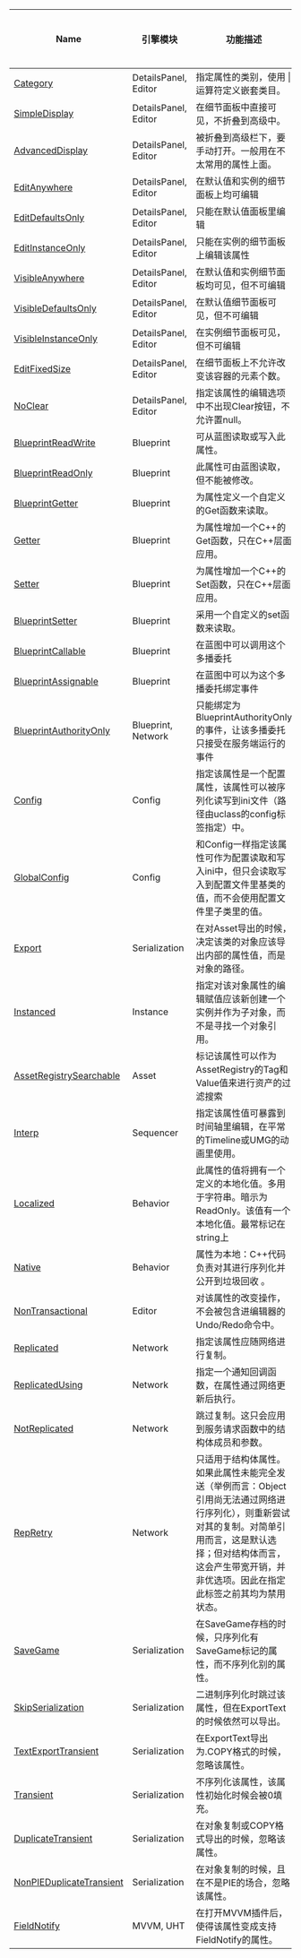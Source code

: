 | Name                                                         | 引擎模块             | 功能描述                                                     | 常用程度 |
| ------------------------------------------------------------ | -------------------- | ------------------------------------------------------------ | -------- |
| [Category](UPROPERTY\DetaisPanel\Category\Category.md)       | DetailsPanel, Editor | 指定属性的类别，使用 &#124; 运算符定义嵌套类目。             | 5        |
| [SimpleDisplay](UPROPERTY\DetaisPanel\SimpleDisplay\SimpleDisplay.md) | DetailsPanel, Editor | 在细节面板中直接可见，不折叠到高级中。                       | 3        |
| [AdvancedDisplay](UPROPERTY\DetaisPanel\AdvancedDisplay\AdvancedDisplay.md) | DetailsPanel, Editor | 被折叠到高级栏下，要手动打开。一般用在不太常用的属性上面。   | 5        |
| [EditAnywhere](UPROPERTY\DetaisPanel\EditAnywhere\EditAnywhere.md) | DetailsPanel, Editor | 在默认值和实例的细节面板上均可编辑                           | 5        |
| [EditDefaultsOnly](UPROPERTY\DetaisPanel\EditDefaultsOnly.md) | DetailsPanel, Editor | 只能在默认值面板里编辑                                       | 5        |
| [EditInstanceOnly](UPROPERTY\DetaisPanel\EditInstanceOnly.md) | DetailsPanel, Editor | 只能在实例的细节面板上编辑该属性                             | 5        |
| [VisibleAnywhere](UPROPERTY\DetaisPanel\VisibleAnywhere.md)  | DetailsPanel, Editor | 在默认值和实例细节面板均可见，但不可编辑                     | 5        |
| [VisibleDefaultsOnly](UPROPERTY\DetaisPanel\VisibleDefaultsOnly.md) | DetailsPanel, Editor | 在默认值细节面板可见，但不可编辑                             | 5        |
| [VisibleInstanceOnly](UPROPERTY\DetaisPanel\VisibleInstanceOnly.md) | DetailsPanel, Editor | 在实例细节面板可见，但不可编辑                               | 5        |
| [EditFixedSize](UPROPERTY\DetaisPanel\EditFixedSize\EditFixedSize.md) | DetailsPanel, Editor | 在细节面板上不允许改变该容器的元素个数。                     | 3        |
| [NoClear](UPROPERTY\DetaisPanel\NoClear\NoClear.md)          | DetailsPanel, Editor | 指定该属性的编辑选项中不出现Clear按钮，不允许置null。        | 3        |
| [BlueprintReadWrite](UPROPERTY\Blueprint\BlueprintReadWrite\BlueprintReadWrite.md) | Blueprint            | 可从蓝图读取或写入此属性。                                   | 5        |
| [BlueprintReadOnly](UPROPERTY\Blueprint\BlueprintReadOnly\BlueprintReadOnly.md) | Blueprint            | 此属性可由蓝图读取，但不能被修改。                           | 5        |
| [BlueprintGetter](UPROPERTY\Blueprint\BlueprintGetter\BlueprintGetter.md) | Blueprint            | 为属性定义一个自定义的Get函数来读取。                        | 3        |
| [Getter](UPROPERTY\Blueprint\Getter.md)                      | Blueprint            | 为属性增加一个C++的Get函数，只在C++层面应用。                | 3        |
| [Setter](UPROPERTY\Blueprint\Setter\Setter.md)               | Blueprint            | 为属性增加一个C++的Set函数，只在C++层面应用。                | 3        |
| [BlueprintSetter](UPROPERTY\Blueprint\BlueprintSetter.md)    | Blueprint            | 采用一个自定义的set函数来读取。                              | 3        |
| [BlueprintCallable](UPROPERTY\Blueprint\BlueprintCallable\BlueprintCallable.md) | Blueprint            | 在蓝图中可以调用这个多播委托                                 | 3        |
| [BlueprintAssignable](UPROPERTY\Blueprint\BlueprintAssignable\BlueprintAssignable.md) | Blueprint            | 在蓝图中可以为这个多播委托绑定事件                           | 3        |
| [BlueprintAuthorityOnly](UPROPERTY\Blueprint\BlueprintAuthorityOnly\BlueprintAuthorityOnly.md) | Blueprint, Network   | 只能绑定为BlueprintAuthorityOnly的事件，让该多播委托只接受在服务端运行的事件 | 3        |
| [Config](UPROPERTY\Config\Config.md)                         | Config               | 指定该属性是一个配置属性，该属性可以被序列化读写到ini文件（路径由uclass的config标签指定）中。 | 3        |
| [GlobalConfig](UPROPERTY\Config\GlobalConfig\GlobalConfig.md) | Config               | 和Config一样指定该属性可作为配置读取和写入ini中，但只会读取写入到配置文件里基类的值，而不会使用配置文件里子类里的值。 | 3        |
| [Export](UPROPERTY\Serialization\Export\Export.md)           | Serialization        | 在对Asset导出的时候，决定该类的对象应该导出内部的属性值，而是对象的路径。 | 1        |
| [Instanced](UPROPERTY\Instance\Instanced\Instanced.md)       | Instance             | 指定对该对象属性的编辑赋值应该新创建一个实例并作为子对象，而不是寻找一个对象引用。 | 3        |
| [AssetRegistrySearchable](UPROPERTY\Asset\AssetRegistrySearchable\AssetRegistrySearchable.md) | Asset                | 标记该属性可以作为AssetRegistry的Tag和Value值来进行资产的过滤搜索 | 3        |
| [Interp](UPROPERTY\DetaisPanel\Interp\Interp.md)             | Sequencer            | 指定该属性值可暴露到时间轴里编辑，在平常的Timeline或UMG的动画里使用。 | 3        |
| [Localized](UPROPERTY\Asset\Localized.md)                    | Behavior             | 此属性的值将拥有一个定义的本地化值。多用于字符串。暗示为 ReadOnly。该值有一个本地化值。最常标记在string上 |          |
| [Native](UPROPERTY\UHT\Native.md)                            | Behavior             | 属性为本地：C++代码负责对其进行序列化并公开到垃圾回收 。     |          |
| [NonTransactional](UPROPERTY\DetaisPanel\NonTransactional\NonTransactional.md) | Editor               | 对该属性的改变操作，不会被包含进编辑器的Undo/Redo命令中。    | 2        |
| [Replicated](UPROPERTY\Network\Replicated.md)                | Network              | 指定该属性应随网络进行复制。                                 | 5        |
| [ReplicatedUsing](UPROPERTY\Network\ReplicatedUsing\ReplicatedUsing.md) | Network              | 指定一个通知回调函数，在属性通过网络更新后执行。             | 5        |
| [NotReplicated](UPROPERTY\Network\NotReplicated.md)          | Network              | 跳过复制。这只会应用到服务请求函数中的结构体成员和参数。     | 3        |
| [RepRetry](UPROPERTY\Network\RepRetry.md)                    | Network              | 只适用于结构体属性。如果此属性未能完全发送（举例而言：Object引用尚无法通过网络进行序列化），则重新尝试对其的复制。对简单引用而言，这是默认选择；但对结构体而言，这会产生带宽开销，并非优选项。因此在指定此标签之前其均为禁用状态。 |          |
| [SaveGame](UPROPERTY\Serialization\SaveGame\SaveGame.md)     | Serialization        | 在SaveGame存档的时候，只序列化有SaveGame标记的属性，而不序列化别的属性。 | 5        |
| [SkipSerialization](UPROPERTY\Serialization\SkipSerialization\SkipSerialization.md) | Serialization        | 二进制序列化时跳过该属性，但在ExportText的时候依然可以导出。 | 3        |
| [TextExportTransient](UPROPERTY\Serialization\TextExportTransient.md) | Serialization        | 在ExportText导出为.COPY格式的时候，忽略该属性。              | 1        |
| [Transient](UPROPERTY\Serialization\Transient\Transient.md)  | Serialization        | 不序列化该属性，该属性初始化时候会被0填充。                  | 5        |
| [DuplicateTransient](UPROPERTY\Serialization\DuplicateTransient\DuplicateTransient.md) | Serialization        | 在对象复制或COPY格式导出的时候，忽略该属性。                 | 2        |
| [NonPIEDuplicateTransient](UPROPERTY\Serialization\NonPIEDuplicateTransient\NonPIEDuplicateTransient.md) | Serialization        | 在对象复制的时候，且在不是PIE的场合，忽略该属性。            | 1        |
| [FieldNotify](UPROPERTY\UHT\FieldNotify\FieldNotify.md)      | MVVM, UHT            | 在打开MVVM插件后，使得该属性变成支持FieldNotify的属性。      | 4        |
